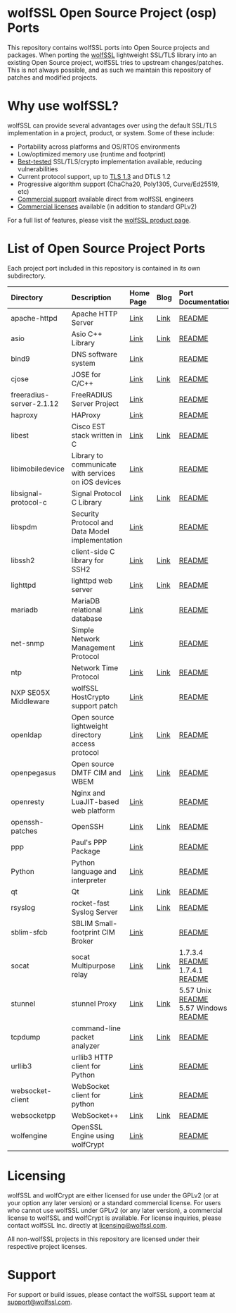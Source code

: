 # wolfSSL Open Source Project (osp) Ports

This repository contains wolfSSL ports into Open Source projects and packages. When porting the [wolfSSL](https://www.wolfssl.com/products/wolfssl/) lightweight SSL/TLS library into an existing Open Source project, wolfSSL tries to upstream changes/patches. This is not always possible, and as such we maintain this repository of patches and modified projects.

# Why use wolfSSL?

wolfSSL can provide several advantages over using the default SSL/TLS implementation in a project, product, or system. Some of these include:

* Portability across platforms and OS/RTOS environments
* Low/optimized memory use (runtime and footprint)
* [Best-tested](https://www.wolfssl.com/overview-of-testing-in-wolfssl/) SSL/TLS/crypto implementation available, reducing vulnerabilities
* Current protocol support, up to [TLS 1.3](https://www.wolfssl.com/tls13) and DTLS 1.2
* Progressive algorithm support (ChaCha20, Poly1305, Curve/Ed25519, etc)
* [Commercial support](https://www.wolfssl.com/products/support-and-maintenance/) available direct from wolfSSL engineers
* [Commercial licenses](https://www.wolfssl.com/license/) available (in addition to standard GPLv2)

For a full list of features, please visit the [wolfSSL product page](https://www.wolfssl.com/products/wolfssl/).

# List of Open Source Project Ports

Each project port included in this repository is contained in its own subdirectory.

| Directory | Description | Home Page | Blog | Port Documentation |
| :--- | :--- | :--- | :--- | :--- |
| apache-httpd | Apache HTTP Server | [Link](https://httpd.apache.org/) | [Link](https://www.wolfssl.com/support-apache-httpd-2-4-46-2/) | [README](./apache-httpd/README.md) |
| asio | Asio C++ Library | [Link](http://think-async.com/Asio/) | [Link](https://www.wolfssl.com/wolfssl-support-asio-boost-asio-c-libraries/) | [README](./asio/asio/README) |
| bind9 | DNS software system | [Link](https://bind9.net/) | | [README](./bind9/README) |
| cjose | JOSE for C/C++ | [Link](https://github.com/cisco/cjose) | [Link](https://www.wolfssl.com/wolfssl-cisco-cjose-port/) | [README](./cjose/README) |
| freeradius-server-2.1.12 | FreeRADIUS Server Project | [Link](https://freeradius.org/) | | [README](.freeradius-server-2.1.12/README) |
| haproxy | HAProxy | [Link](https://www.haproxy.org/) |  | [README](./haproxy/README) |
| libest | Cisco EST stack written in C | [Link](https://github.com/cisco/libest) | [Link](https://www.wolfssl.com/wolfssl-cisco-libest-port/) | [README](./libest/README) |
| libimobiledevice | Library to communicate with services on iOS devices | [Link](https://libimobiledevice.org/) | | [README](./libimobiledevice/README) |
| libsignal-protocol-c | Signal Protocol C Library | [Link](https://github.com/signalapp/libsignal-protocol-c) | [Link](https://www.wolfssl.com/wolfssl-use-with-signal/) | [README](./libsignal-protocol-c/README.md) |
| libspdm | Security Protocol and Data Model implementation | [Link](https://github.com/DMTF/libspdm) | | [README](./libspdm/1.0.0/README.md) |
| libssh2 | client-side C library for SSH2 | [Link](https://www.libssh2.org/) | [Link](https://www.wolfssl.com/open-source-project-ports-libssh2/) | [README](./libssh2/1.9.0/README.md) |
| lighttpd | lighttpd web server | [Link](https://www.lighttpd.net/) | [Link](https://www.wolfssl.com/lighttpd-support-wolfssl/) | [README](./lighttpd/README) |
| mariadb | MariaDB relational database | [Link](https://mariadb.org/) | | [README](./mariadb/10.5.11/README.md) |
| net-snmp | Simple Network Management Protocol | [Link](http://www.net-snmp.org/) | | [README](./net-snmp/README.md) |
| ntp | Network Time Protocol | [Link](http://www.ntp.org/) | [Link](https://www.wolfssl.com/open-source-project-ports-ntp/) | [README](./ntp/4.2.8p15/README.md) |
| NXP SE05X Middleware | wolfSSL HostCrypto support patch | [Link](https://www.nxp.com/products/security-and-authentication/authentication/edgelock-se050-plug-trust-secure-element-family-enhanced-iot-security-with-high-flexibility:SE050) | | [README](./nxp-se05x-middleware/README.md) |
| openldap | Open source lightweight directory access protocol | [Link](https://www.openldap.org/) | [Link](https://www.wolfssl.com/open-source-project-ports-openldap/) | [README](./openldap/2.4.47/README.md) |
| openpegasus  | Open source DMTF CIM and WBEM | [Link](https://collaboration.opengroup.org/pegasus/) | [Link](https://www.wolfssl.com/openpegasus-port-support-added-wolfssl/) | [README](./openpegasus/2.14.1/README.md) |
| openresty | Nginx and LuaJIT-based web platform | [Link](https://openresty.org/en/) | | [README](./openresty/INSTRUCTIONS.md) |
| openssh-patches | OpenSSH | [Link](https://www.openssh.com/) | [Link](https://www.wolfssl.com/wolfssl-openssh-expanded-openssl-compatibility/) | [README](./openssh-patches/README) |
| ppp | Paul's PPP Package | [Link](https://ppp.samba.org/) | | [README](./ppp/README) |
| Python | Python language and interpreter | [Link](https://www.python.org/) | | [README](./Python/README.txt) |
| qt | Qt | [Link](https://www.qt.io/) | [Link](https://www.wolfssl.com/building-qt-with-wolfssl/) | [README](./qt/README.md) |
| rsyslog | rocket-fast Syslog Server | [Link](https://www.rsyslog.com/) | [Link](https://www.wolfssl.com/wolfssl-ported-rsyslog-8-2106-0/) | [README](./rsyslog/8.2106.0/README.md) |
| sblim-sfcb | SBLIM Small-footprint CIM Broker | [Link](http://sblim.sourceforge.net/wiki/index.php/Sfcb) | | [README](./sblim-sfcb/1.4.9/README.md) |
| socat | socat Multipurpose relay | [Link](http://www.dest-unreach.org/socat/) | [Link](https://www.wolfssl.com/open-source-project-ports-socat/) | 1.7.3.4 [README](./socat/1.7.3.4/README.md)<br/>1.7.4.1 [README](./socat/1.7.4.1/README.md) |
| stunnel | stunnel Proxy | [Link](https://www.stunnel.org/) | [Link](https://www.wolfssl.com/securing-stunnel-tls-1-3/) | 5.57 Unix [README](./stunnel/5.57/README_UNIX.md)<br/>5.57 Windows [README](./stunnel/5.57/README_WIN.md) |
| tcpdump | command-line packet analyzer | [Link](https://www.tcpdump.org/) | [Link](https://www.wolfssl.com/open-source-project-ports-tcpdump/) | [README](./tcpdump/4.9.3/README.md) |
| urllib3 | urllib3 HTTP client for Python | [Link](https://github.com/urllib3/urllib3) | | [README](./urllib3/README.rst) |
| websocket-client | WebSocket client for python | [Link](https://github.com/websocket-client/websocket-client) | | [README](./websocket-client/README.rst) |
| websocketpp | WebSocket++ | [Link](https://www.zaphoyd.com/projects/websocketpp/) | [Link](https://www.wolfssl.com/building-websocket-wolfssl-support/) | [README](websocketpp/readme.md) |
| wolfengine | OpenSSL Engine using wolfCrypt | [Link](https://github.com/wolfSSL/wolfEngine) | | [README](./wolfengine/README.md) |

# Licensing

wolfSSL and wolfCrypt are either licensed for use under the GPLv2 (or at your option any later version) or a standard commercial license. For users who cannot use wolfSSL under GPLv2 (or any later version), a commercial license to wolfSSL and wolfCrypt is available. For license inquiries, please contact wolfSSL Inc. directly at licensing@wolfssl.com.

All non-wolfSSL projects in this repository are licensed under their respective project licenses.

# Support

For support or build issues, please contact the wolfSSL support team at support@wolfssl.com.
